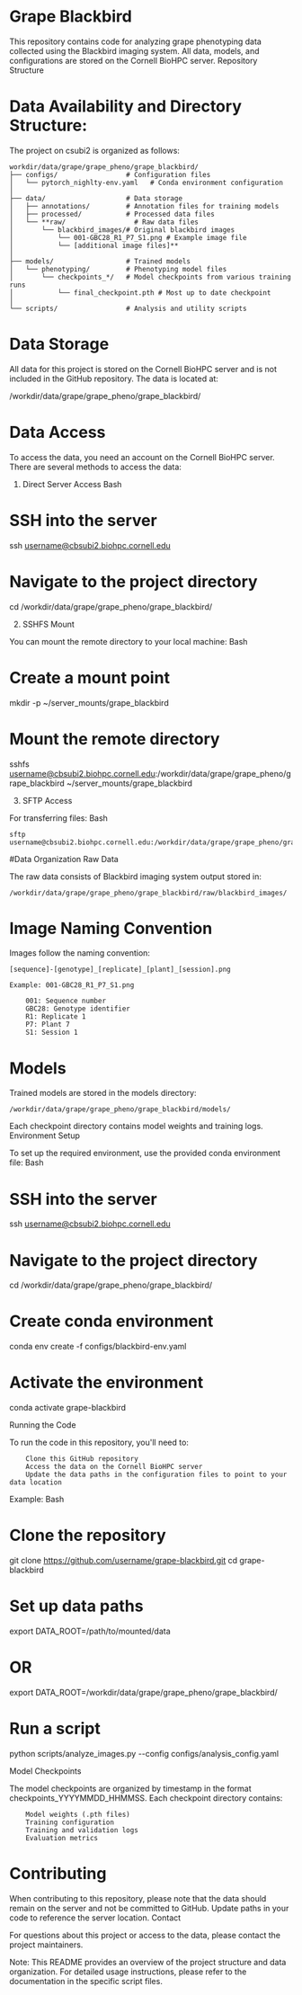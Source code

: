 # Grape Blackbird

This repository contains code for analyzing grape phenotyping data collected using the Blackbird imaging system. All data, models, and configurations are stored on the Cornell BioHPC server.
Repository Structure

# Data Availability and Directory Structure:
The project on csubi2 is organized as follows:

```
workdir/data/grape/grape_pheno/grape_blackbird/
├── configs/                 # Configuration files
│   └── pytorch_nighlty-env.yaml   # Conda environment configuration
│
├── data/                    # Data storage
│   ├── annotations/         # Annotation files for training models
│   ├── processed/           # Processed data files
│   └── **raw/                 # Raw data files
│       └── blackbird_images/# Original blackbird images
│           └── 001-GBC28_R1_P7_S1.png # Example image file
│           └── [additional image files]**
│
├── models/                  # Trained models
│   └── phenotyping/         # Phenotyping model files
│       └── checkpoints_*/   # Model checkpoints from various training runs
│           └── final_checkpoint.pth # Most up to date checkpoint
│
└── scripts/                 # Analysis and utility scripts
```

# Data Storage

All data for this project is stored on the Cornell BioHPC server and is not included in the GitHub repository. The data is located at:

/workdir/data/grape/grape_pheno/grape_blackbird/

# Data Access

To access the data, you need an account on the Cornell BioHPC server. There are several methods to access the data:
1. Direct Server Access
Bash

# SSH into the server
ssh username@cbsubi2.biohpc.cornell.edu

# Navigate to the project directory
cd /workdir/data/grape/grape_pheno/grape_blackbird/

2. SSHFS Mount

You can mount the remote directory to your local machine:
Bash

# Create a mount point
mkdir -p ~/server_mounts/grape_blackbird

# Mount the remote directory
sshfs username@cbsubi2.biohpc.cornell.edu:/workdir/data/grape/grape_pheno/grape_blackbird ~/server_mounts/grape_blackbird

3. SFTP Access

For transferring files:
Bash

```
sftp username@cbsubi2.biohpc.cornell.edu:/workdir/data/grape/grape_pheno/grape_blackbird
```

#Data Organization
Raw Data

The raw data consists of Blackbird imaging system output stored in:

```
/workdir/data/grape/grape_pheno/grape_blackbird/raw/blackbird_images/
```

# Image Naming Convention

Images follow the naming convention:

```
[sequence]-[genotype]_[replicate]_[plant]_[session].png

Example: 001-GBC28_R1_P7_S1.png

    001: Sequence number
    GBC28: Genotype identifier
    R1: Replicate 1
    P7: Plant 7
    S1: Session 1
```

# Models

Trained models are stored in the models directory:

```
/workdir/data/grape/grape_pheno/grape_blackbird/models/
```

Each checkpoint directory contains model weights and training logs.
Environment Setup

To set up the required environment, use the provided conda environment file:
Bash

# SSH into the server
ssh username@cbsubi2.biohpc.cornell.edu

# Navigate to the project directory
cd /workdir/data/grape/grape_pheno/grape_blackbird/

# Create conda environment
conda env create -f configs/blackbird-env.yaml

# Activate the environment
conda activate grape-blackbird

Running the Code

To run the code in this repository, you'll need to:
```
    Clone this GitHub repository
    Access the data on the Cornell BioHPC server
    Update the data paths in the configuration files to point to your data location
```

Example:
Bash

# Clone the repository
git clone https://github.com/username/grape-blackbird.git
cd grape-blackbird

# Set up data paths
export DATA_ROOT=/path/to/mounted/data
# OR
export DATA_ROOT=/workdir/data/grape/grape_pheno/grape_blackbird/

# Run a script
python scripts/analyze_images.py --config configs/analysis_config.yaml

Model Checkpoints

The model checkpoints are organized by timestamp in the format checkpoints_YYYYMMDD_HHMMSS. Each checkpoint directory contains:

```
    Model weights (.pth files)
    Training configuration
    Training and validation logs
    Evaluation metrics
```

# Contributing

When contributing to this repository, please note that the data should remain on the server and not be committed to GitHub. Update paths in your code to reference the server location.
Contact

For questions about this project or access to the data, please contact the project maintainers.

Note: This README provides an overview of the project structure and data organization. For detailed usage instructions, please refer to the documentation in the specific script files.
